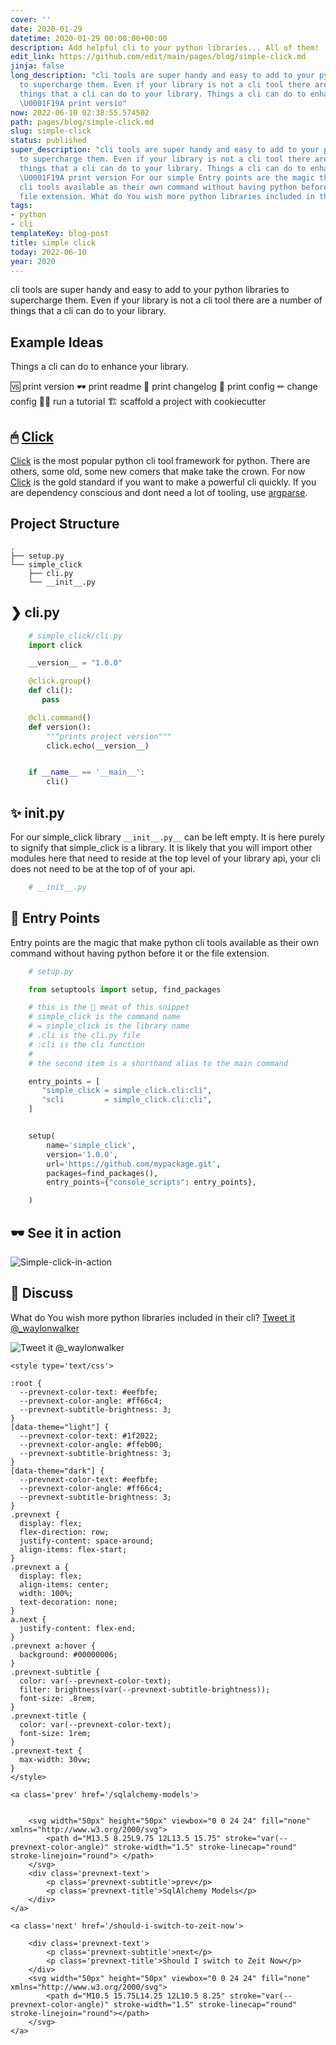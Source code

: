 ```yaml
---
cover: ''
date: 2020-01-29
datetime: 2020-01-29 00:00:00+00:00
description: Add helpful cli to your python libraries... All of them!
edit_link: https://github.com/edit/main/pages/blog/simple-click.md
jinja: false
long_description: "cli tools are super handy and easy to add to your python libraries
  to supercharge them. Even if your library is not a cli tool there are a number of
  things that a cli can do to your library. Things a cli can do to enhance your library.
  \U0001F19A print versio"
now: 2022-06-10 02:38:55.574502
path: pages/blog/simple-click.md
slug: simple-click
status: published
super_description: "cli tools are super handy and easy to add to your python libraries
  to supercharge them. Even if your library is not a cli tool there are a number of
  things that a cli can do to your library. Things a cli can do to enhance your library.
  \U0001F19A print version For our simple Entry points are the magic that make python
  cli tools available as their own command without having python before it or the
  file extension. What do You wish more python libraries included in their cli?  "
tags:
- python
- cli
templateKey: blog-post
title: simple click
today: 2022-06-10
year: 2020
---
```


cli tools are super handy and easy to add to your python libraries to supercharge them. Even if your library is not a cli tool there are a number of things that a cli can do to your library.

## Example Ideas

Things a cli can do to enhance your library.

🆚 print version
🕶 print readme
📝 print changelog
📃 print config
✏ change config
👩‍🎓 run a tutorial
🏗 scaffold a project with cookiecutter

## 🖱 [Click](https://click.palletsprojects.com/)

[Click](https://click.palletsprojects.com/) is the most popular python cli tool framework for python. There are others, some old, some new comers that make take the crown. For now [Click](https://click.palletsprojects.com/) is the gold standard if you want to make a powerful cli quickly. If you are dependency conscious and dont need a lot of tooling, use [argparse](https://docs.python.org/3/library/argparse.html).

## Project Structure

    .
    ├── setup.py
    └── simple_click
        ├── cli.py
        └── __init__.py

## ❯ cli.py

``` python
    # simple_click/cli.py
    import click

    __version__ = "1.0.0"

    @click.group()
    def cli():
       pass

    @cli.command()
    def version():
        """prints project version"""
        click.echo(__version__)


    if __name__ == '__main__':
        cli()
```

## ✨ **init**.py

For our simple_click library `__init__.py__` can be left empty. It is here purely to signify that simple_click is a library. It is likely that you will import other modules here that need to reside at the top level of your library api, your cli does not need to be at the top of of your api.

``` python
    # __init__.py
```

## 🚪 Entry Points

Entry points are the magic that make python cli tools available as their own command without having python before it or the file extension.

``` python
    # setup.py

    from setuptools import setup, find_packages

    # this is the 🥩 meat of this snippet
    # simple_click is the command name
    # = simple_click is the library name
    # .cli is the cli.py file
    # :cli is the cli function
    #
    # the second item is a shorthand alias to the main command

    entry_points = [
       "simple_click = simple_click.cli:cli",
       "scli         = simple_click.cli:cli",
    ]


    setup(
        name='simple_click',
        version='1.0.0',
        url='https://github.com/mypackage.git',
        packages=find_packages(),
        entry_points={"console_scripts": entry_points},

    )
```

## 🕶 See it in action

![Simple-click-in-action](https://images.waylonwalker.com/simple_click3.gif)

## 📢 Discuss

What do You wish more python libraries included in their cli?  [Tweet it @_waylonwalker](https://twitter.com/intent/tweet?text=@_waylonwalker%20More%20libraries%20should%20...%0A%0Awaylonwalker.com/b/scli)

![Tweet it @_waylonwalker](https://twitter.com/intent/tweet?text=@_waylonwalker%20More%20libraries%20should%20...%0A%0Awaylonwalker.com/b/scli)
<div class='prevnext'>

    <style type='text/css'>

    :root {
      --prevnext-color-text: #eefbfe;
      --prevnext-color-angle: #ff66c4;
      --prevnext-subtitle-brightness: 3;
    }
    [data-theme="light"] {
      --prevnext-color-text: #1f2022;
      --prevnext-color-angle: #ffeb00;
      --prevnext-subtitle-brightness: 3;
    }
    [data-theme="dark"] {
      --prevnext-color-text: #eefbfe;
      --prevnext-color-angle: #ff66c4;
      --prevnext-subtitle-brightness: 3;
    }
    .prevnext {
      display: flex;
      flex-direction: row;
      justify-content: space-around;
      align-items: flex-start;
    }
    .prevnext a {
      display: flex;
      align-items: center;
      width: 100%;
      text-decoration: none;
    }
    a.next {
      justify-content: flex-end;
    }
    .prevnext a:hover {
      background: #00000006;
    }
    .prevnext-subtitle {
      color: var(--prevnext-color-text);
      filter: brightness(var(--prevnext-subtitle-brightness));
      font-size: .8rem;
    }
    .prevnext-title {
      color: var(--prevnext-color-text);
      font-size: 1rem;
    }
    .prevnext-text {
      max-width: 30vw;
    }
    </style>
    
    <a class='prev' href='/sqlalchemy-models'>
    

        <svg width="50px" height="50px" viewbox="0 0 24 24" fill="none" xmlns="http://www.w3.org/2000/svg">
            <path d="M13.5 8.25L9.75 12L13.5 15.75" stroke="var(--prevnext-color-angle)" stroke-width="1.5" stroke-linecap="round" stroke-linejoin="round"> </path>
        </svg>
        <div class='prevnext-text'>
            <p class='prevnext-subtitle'>prev</p>
            <p class='prevnext-title'>SqlAlchemy Models</p>
        </div>
    </a>
    
    <a class='next' href='/should-i-switch-to-zeit-now'>
    
        <div class='prevnext-text'>
            <p class='prevnext-subtitle'>next</p>
            <p class='prevnext-title'>Should I switch to Zeit Now</p>
        </div>
        <svg width="50px" height="50px" viewbox="0 0 24 24" fill="none" xmlns="http://www.w3.org/2000/svg">
            <path d="M10.5 15.75L14.25 12L10.5 8.25" stroke="var(--prevnext-color-angle)" stroke-width="1.5" stroke-linecap="round" stroke-linejoin="round"></path>
        </svg>
    </a>
  </div>